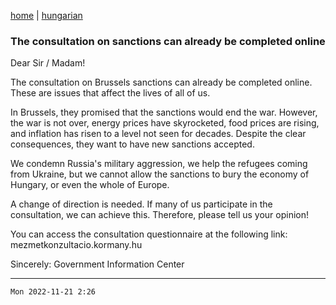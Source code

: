[home](../README.md)
 | 
[hungarian](../hu/2022-11-21.md)

### The consultation on sanctions can already be completed online

Dear Sir / Madam!

The consultation on Brussels sanctions can already be completed online. These are issues that affect the lives of all of us.

In Brussels, they promised that the sanctions would end the war. However, the war is not over, energy prices have skyrocketed, food prices are rising, and inflation has risen to a level not seen for decades. Despite the clear consequences, they want to have new sanctions accepted.

We condemn Russia's military aggression, we help the refugees coming from Ukraine, but we cannot allow the sanctions to bury the economy of Hungary, or even the whole of Europe.

A change of direction is needed. If many of us participate in the consultation, we can achieve this. Therefore, please tell us your opinion!

You can access the consultation questionnaire at the following link:
mezmetkonzultacio.kormany.hu

Sincerely:
Government Information Center

---
`Mon 2022-11-21 2:26`
